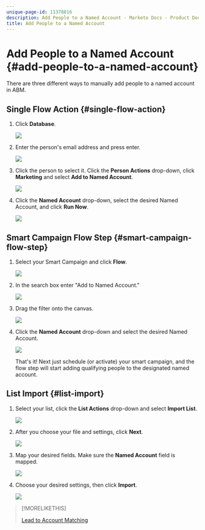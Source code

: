 ```yaml
---
unique-page-id: 11378816
description: Add People to a Named Account - Marketo Docs - Product Documentation
title: Add People to a Named Account
---
```


# Add People to a Named Account {#add-people-to-a-named-account}

There are three different ways to manually add people to a named account in ABM.

## Single Flow Action {#single-flow-action}

1. Click **Database**.

   ![](assets/one-2.png)

1. Enter the person's email address and press enter.

   ![](assets/two.png)

1. Click the person to select it. Click the **Person Actions** drop-down, click **Marketing** and select **Add to Named Account**.

   ![](assets/three.png)

1. Click the **Named Account** drop-down, select the desired Named Account, and click **Run Now**.

   ![](assets/four.png)

## Smart Campaign Flow Step {#smart-campaign-flow-step}

1. Select your Smart Campaign and click **Flow**.

   ![](assets/five.png)

1. In the search box enter "Add to Named Account."

   ![](assets/six.png)

1. Drag the filter onto the canvas.

   ![](assets/seven.png)

1. Click the **Named Account** drop-down and select the desired Named Account.

   ![](assets/eight.png)

   That's it! Next just schedule (or activate) your smart campaign, and the flow step will start adding qualifying people to the designated named account.

## List Import {#list-import}

1. Select your list, click the **List Actions** drop-down and select **Import List**.

   ![](assets/nine.png)

1. After you choose your file and settings, click **Next**.

   ![](assets/ten.png)

1. Map your desired fields. Make sure the **Named Account** field is mapped.

   ![](assets/eleven.png)  

1. Choose your desired settings, then click **Import**.

   ![](assets/twelve.png)

>[!MORELIKETHIS]
>
>[Lead to Account Matching](/help/marketo/product-docs/account-based-marketing/target/named-accounts/lead-to-account-matching.md)
